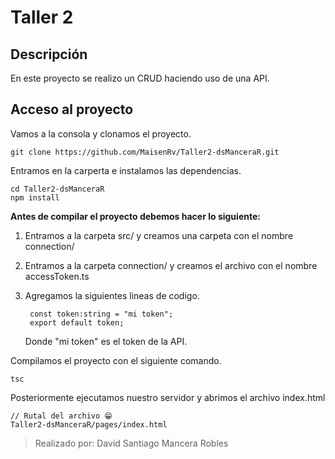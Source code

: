 # Taller 2

## Descripción

En este proyecto se realizo un CRUD haciendo uso de una API.

## Acceso al proyecto

Vamos a la consola y clonamos el proyecto.

    git clone https://github.com/MaisenRv/Taller2-dsManceraR.git

Entramos en la carperta e instalamos las dependencias.

    cd Taller2-dsManceraR
    npm install 

**Antes de compilar el proyecto debemos hacer lo siguiente:**

1. Entramos a la carpeta src/ y creamos una carpeta con el nombre connection/
2. Entramos a la carpeta connection/ y creamos el archivo con el nombre accessToken.ts
3. Agregamos la siguientes lineas de codigo.

        const token:string = "mi token";
        export default token;

    Donde "mi token" es el token de la API.

Compilamos el proyecto con el siguiente comando.

    tsc

Posteriormente ejecutamos nuestro servidor y abrimos el archivo index.html

    // Rutal del archivo 😁
    Taller2-dsManceraR/pages/index.html

> Realizado por: David Santiago Mancera Robles
